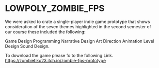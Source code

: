 # LOWPOLY_ZOMBIE_FPS
 
We were asked to crate a single-player indie game prototype that shows consideration of the seven themes
highlighted in the second semester of our course these included the following: 

Game Design 
Programming
Narrative Design
Art Direction
Animation
Level Design 
Sound Design. 

To download the game please fo to the following Link.
https://zombietiko23.itch.io/zombie-fps-prototype
